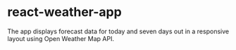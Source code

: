 # react-weather-app

The app displays forecast data for today and seven days out in a responsive layout using Open Weather Map API.
